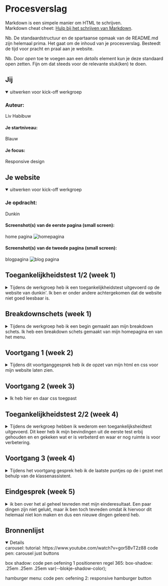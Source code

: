 # Procesverslag
Markdown is een simpele manier om HTML te schrijven.  
Markdown cheat cheet: [Hulp bij het schrijven van Markdown](https://github.com/adam-p/markdown-here/wiki/Markdown-Cheatsheet).

Nb. De standaardstructuur en de spartaanse opmaak van de README.md zijn helemaal prima. Het gaat om de inhoud van je procesverslag. Besteedt de tijd voor pracht en praal aan je website.

Nb. Door *open* toe te voegen aan een *details* element kun je deze standaard open zetten. Fijn om dat steeds voor de relevante stuk(ken) te doen.





## Jij

<details open>
  <summary>uitwerken voor kick-off werkgroep</summary>

  ### Auteur:
  Liv Habibuw

  #### Je startniveau:
  Blauw

  #### Je focus:
  Responsive design
 
</details>





## Je website

<details open>
  <summary>uitwerken voor kick-off werkgroep</summary>

  ### Je opdracht:
  Dunkin

  #### Screenshot(s) van de eerste pagina (small screen): 
  home pagina
  <img src="readme-images/homepagina.jpg" width="375px" alt="homepagina">

  #### Screenshot(s) van de tweede pagina (small screen):
  blogpagina
  <img src="readme-images/blogpagina.jpg" width="375px" alt="blog pagina">
 
</details>



## Toegankelijkheidstest 1/2 (week 1)

<details>
  <summary>Tijdens de werkgroep heb ik een toegankelijkheidstest uitgevoerd op de website van dunkin'. Ik ben er onder andere achtergekomen dat de website niet goed leesbaar is.</summary>

  ### Bevindingen
  1. niet alle buttons lijken klikbaar door de kleur (grijs) 
  2. het lettertype is onduidelij voor paragrafen en kleine knoppen
  3. de knoppen van de sliders lijken niet klikbaar
  4. sommige teksten zijn lichtgrijs dit is goed leesbaar
  5. kleine witte letters op een donkerroze achtergrond is niet goed leesbaar

  #### Screenreader
  - wanneer je op een tekstvlak staat word er niet gezet waarvoor het voor textvlak is.(bijvoorbeeld je postcode invullen)
  - bestellen ging wel redelijk
  - alle klik bare elementen waren toegankelijk met tab. 
  

  Hier een omschrijving van hoe het opgelost kan worden (met indien nodig afbeeldingen)
  Labels toevoegen aan invoer velden zodat de screenreader kan lezen wat voor invoer velt het is.


  #### Muis en Toetsenbord 
 Met het muis en toetsenbord heb ik geen problemen ondervonden omdat alle klikbare elementen klikaar waren met tab.
  
  #### Motoriek (shocks, elastiekjes)
  Hier korte omschrijving (met indien nodig afbeeldingen)
  drie elastiekjes:
  - je kan niet scrollen
  - type duurt langer

  Hier een omschrijving van hoe het opgelost kan worden (met indien nodig afbeeldingen)
Je kan de pijlen op het toetsenbord gebruiken om te scrollen.

  #### Visueel (brillen, contrast, kleurenblind, dark/light). 
  Hier korte omschrijving (met indien nodig afbeeldingen)
  Blurred vision:
  - de kleine letters zijn niet meer leesbaar.
  - grote (kop)teksten en afbeeldingen zijn leesbaar en te zien.
  
  Hier een omschrijving van hoe het opgelost kan worden (met indien nodig afbeeldingen)
  - duidelijker contrast kleuren zwart in plaats van zwart. 
  - grotere teksten.

</details>

## Breakdownschets (week 1)

<details>
  <summary>Tijdens de werkgroep heb ik een begin gemaakt aan mijn breakdown schets. Ik heb een breakdown schets gemaakt van mijn homepagina en van het menu.</summary>

  ### de hele pagina: 
  deze breakdown schets is niet goed zichtbaar omdat ik hem heb gexporteerd van pdf naar jpg, omdat de pdf niet lukte om erin te zetten. miro: https://miro.com/app/board/uXjVPYtgdPg=/?share_link_id=436806082130
  
  <img src="readme-images/breakdown_schets.jpg" width="375px" alt="afbeelding breakdown schets van de hele pagina">

  ### dynamisch deel (bijv menu): 
  <img src="readme-images/breakdown_menu.jpg" width="375px" alt="breakdown van het menu">

</details>





## Voortgang 1 (week 2)

<details>
  <summary>Tijdens dit voortganggesprek heb ik de opzet van mijn html en css voor mijn website laten zien.</summary>

  ### Stand van zaken
  Het opzetten van de basis structuur van zowel html en css was goed te doen. 
 
  ### Agenda voor meeting
  samen met je groepje opstellen

  | student 1      | student 2          | student 3    | student 4        |
  | ---            | ---                | ---          | ---              |
  | dit bespreken  | en dit             | en ik dit    | en dan ik dat    |
  | en dat ook nog | dit als er tijd is | nog een punt | dit wil ik zeker |
  | ...            | ...                | ...          | ...              |


  ### Verslag van meeting
  hier na afloop snel de uitkomsten van de meeting vastleggen

  - De basis van de html code is goed.

</details>





## Voortgang 2 (week 3)

<details>
  <summary>Ik heb hier en daar css toegpast</summary>

  ### Stand van zaken
  - ik heb css toegepast op mijn website
  - ik vind het alleen lastig om elementen de juiste maat te geven 
  - ik vind het nog lastig om elementen te positioneren 


  ### Agenda voor meeting
  samen met je groepje opstellen

  | student 1      | student 2          | student 3    | student 4        |
  | ---            | ---                | ---          | ---              |
  | dit bespreken  | en dit             | en ik dit    | en dan ik dat    |
  | en dat ook nog | dit als er tijd is | nog een punt | dit wil ik zeker |
  | ...            | ...                | ...          | ...              |


  ### Verslag van meeting
  hier na afloop snel de uitkomsten van de meeting vastleggen

  - De structuur van mijn css is overzichtelijk.
  - De witruimte om de website moet weg door >> body margin en padding van 0 geven.
  - De blokke moeten het juiste formaat krijgen door >> grid en min en max width te geven
  - je kan de website inspecteren en dan zien wat de afmeting is.
  - maak afbeeldingen display: block; zodat ze binnen het scherm blijven.

</details>





## Toegankelijkheidstest 2/2 (week 4)

<details>
  <summary>Tijdens de werkgroep hebben ik wederom een toegankelijksheidtest uitgevoerd. Dit keer heb ik mijn bevindingen uit de eerste test erbij gehouden en en gekeken wat er is verbeterd en waar er nog ruimte is voor verbetering. </summary>

  ### Bevindingen
 - De tekst is beter te lezen (ik heb de tekst zwart gemaakt in plaats van lichtgrijs)
 - De tekst is groter 
 - Knopen zien er klikbaar uit (ik heb de knoppen een andere kleur gegeven in plaats van grijs)
 - De kleurcontrast is verbeterd (tekstkleur veranderd op achtergrond).

  #### Screenreader
 De screenreader geeft nog steeds niet aan wat voor tekstvlak het is hier zou ik dus nog labels aan toe kunnen voegen voor de screenreader.


  #### Muis en Toetsenbord 
 wederom ook dit keer geen problemen gevonden.


  #### Motoriek (shocks, elastiekjes)
  scrollen is nog steeds lastig maar dat kan alleen verholpen worden door de pijltjes op het toetsen bord te gebruiken. 

  #### Visueel (brillen, contrast, kleurenblind, dark/light). 
  Het contrast op de site is beter 
  - kleuren verandert 
  - font size groter 
  - font color verandert 
  - minder vette font gebruikt

</details>





## Voortgang 3 (week 4)

<details>
  <summary>Tijdens het voortgang gesprek heb ik de laatste puntjes op de i gezet met behulp van de klassenassistent.</summary>

  ### Stand van zaken
  De website heeft CSS maar is nog niet responsive.


  ### Agenda voor meeting
  samen met je groepje opstellen

  | student 1      | student 2          | student 3    | student 4        |
  | ---            | ---                | ---          | ---              |
  | dit bespreken  | en dit             | en ik dit    | en dan ik dat    |
  | en dat ook nog | dit als er tijd is | nog een punt | dit wil ik zeker |
  | ...            | ...                | ...          | ...              |


  ### Verslag van meeting
  hier na afloop snel de uitkomsten van de meeting vastleggen

  - Ine heeft een code geschreven waarmee de items in de header naast elkaar komen zonder dat de items die uit beeld zijn erbij komen.
  - Het is me niet gelukt om ines code toe te passen.
  - Uiteindelij heb ik zelf een code gemaakt maar nu als het scherm groter word kan ik hem niet responsive maken omdat ze niet in de zelfde container zitten.
  - de order button blijft nu staan ook als je scrolled.
  - met z-index kan de header over de afbeeldingen heen scrollen en heb je niet meer dat ze overlappen.

</details>





## Eindgesprek (week 5)

<details>
  <summary>ik ben over het al geheel tevreden met mijn einderesultaat. Een paar dingen zijn niet gelukt, maar ik ben toch tevreden omdat ik hiervoor dit helemaal niet kon maken en dus een nieuwe dingen geleerd heb.</summary>

  ### Je uitkomst - karakteristiek screenshots:
  <img src="readme-images/eindresultaat1.png" width="375px" alt="eindresultaat home pagina">
  <img src="readme-images/eindresultaat2.png" width="375px" alt="eindresultaat home pagina">
  


  ### Dit ging goed/Heb ik geleerd: 
1. ik heb geleerd dat er drie manieren zijn om te positioneren : flexbox , grid en position
2. ik heb geleerd hoe je position kunt toepassen
  <img src="readme-images/position.jpg" width="375px" alt="foto position toegepast">
3. ik heb geleerd hoe je effecten zoals box shadow en rotate kunt toepassen.
4. Ik heb geleerd wat media queries zijn en hoe je ze kunt gebruiken.
5. ik heb geleerd wat z-index is 
6. ik heb geleerd hoe je een werkend hamburger menu kunt maken met js
  <img src="readme-images/hamburger.jpg" width="375px" alt="foto hamburgermenu">
  
  verbeterd herkansing website:
  1. home opnieuw pagina gemaakt 
2. z-index toegepast (dus ziet er niet meer raar uit met scrollen)
3. position verwijderd waar niet nodig 
4. git hub aangevuld 
5. order knop fixed position gelukt 

  ### Dit was lastig/Is niet gelukt:
  Korte omschrijving met plaatjes
  1. De website is niet helemaal responsive.
  <img src="readme-images/responsive.jpg" width="375px" alt="bummer">
  
  2. waarom word de vormgeving van de eerste section in de main ook toegepast op de eerste section in de footer terwijl ik dat niet zo heb geschreven in css?
>> ik heb het nagekeken maar kan niet vinden waar het aan ligt. Ik heb ook geprobeerd de css regels onderaan te schrijven. zodat als het toch zou liggen aan verkeerde selectoren hij het zou overschijven. maar dat werkt alsnog niet. (het principe werkt is op de blog hetzelfde dus ik heb wel zien dat ik snap hoe het werkt.  
  <img src="readme-images/footer.jpg" width="375px" alt="bummer">
  
  3. order knop blijft staan ook al is het menu uitgeklapt. 
een lagere z-index geven werkt niet wat wel? 
  <img src="readme-images/orderknop.jpg" width="375px" alt="bummer">
  
  4. het is me gelukt een achtegrond img toe te passen, alleen staat hij niet zoals ik hem hebben wil.
  <img src="readme-images/achtergrond.jpg" width="375px" alt="bummer">
</details>





## Bronnenlijst

<details open>
carousel:
tutorial: https://www.youtube.com/watch?v=gor5BvT2z88
code pen: carousel just buttons 

box shadow:
code pen oefening 1 positioneren
regel 365: box-shadow: .25em .25em .25em var(--blokje-shadow-color);
   
hamburger menu:
code pen: oefening 2: responsive hamburger button

</details>
